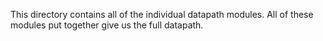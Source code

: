 This directory contains all of the individual datapath modules. All of these modules put together give us the full datapath.

